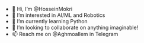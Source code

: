 - 👋 Hi, I’m @HosseinMokri
- 👀 I’m interested in AI/ML and Robotics
- 🌱 I’m currently learning Python
- 💞️ I’m looking to collaborate on anything imaginable!
- 📫 Reach me on @Aghmoallem in Telegram 

<!---
HosseinMokri/HosseinMokri is a ✨ special ✨ repository because its `README.md` (this file) appears on your GitHub profile.
You can click the Preview link to take a look at your changes.
--->
